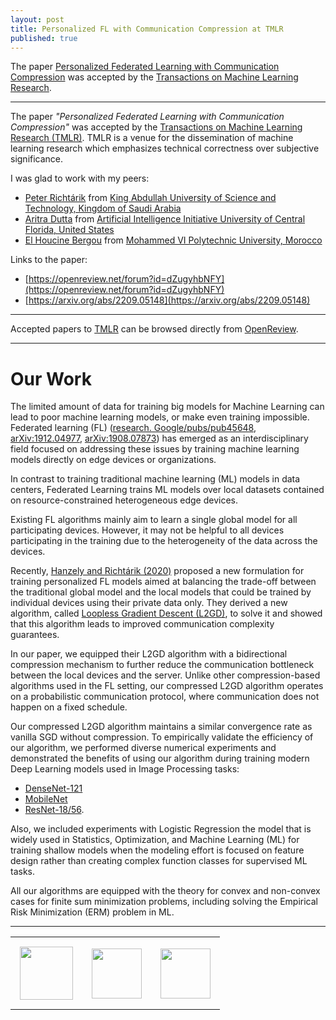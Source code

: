 ```yaml
---
layout: post
title: Personalized FL with Communication Compression at TMLR
published: true
---
```


The paper [Personalized Federated Learning with Communication Compression](https://arxiv.org/abs/2209.05148) was accepted by the [Transactions on Machine Learning Research](https://jmlr.csail.mit.edu/tmlr/index.html).

---


The paper *"Personalized Federated Learning with Communication Compression"* was accepted by the [Transactions on Machine Learning Research (TMLR)](https://jmlr.csail.mit.edu/tmlr/index.html). TMLR is a venue for the dissemination of machine learning research which emphasizes technical correctness over subjective significance.

I was glad to work with my peers:
* [Peter Richtárik](https://richtarik.org/) from [King Abdullah University of Science and Technology, Kingdom of Saudi Arabia](https://cemse.kaust.edu.sa/)
* [Aritra Dutta](http://www.aritradutta.com/) from [Artificial Intelligence Initiative University of Central Florida, United States](https://ai.ucf.edu/)
* [El Houcine Bergou](https://ehbergou.github.io) from [Mohammed VI Polytechnic University, Morocco](https://www.um6p.ma/index.php/en/vision)

Links to the paper:
* [https://openreview.net/forum?id=dZugyhbNFY](https://openreview.net/forum?id=dZugyhbNFY)
* [https://arxiv.org/abs/2209.05148](https://arxiv.org/abs/2209.05148)
---

Accepted papers to [TMLR](https://jmlr.org/tmlr/) can be browsed directly from [OpenReview](https://openreview.net/group?id=TMLR). 

---

# Our Work

The limited amount of data for training big models for Machine Learning can lead to poor machine learning models, or make even training impossible. Federated learning (FL) ([research. Google/pubs/pub45648](https://research.google/pubs/pub45648/), 
[arXiv:1912.04977](https://arxiv.org/abs/1912.04977), [arXiv:1908.07873](https://arxiv.org/abs/1908.07873)) has emerged as an interdisciplinary field focused on addressing these issues by training machine learning models directly on edge devices or organizations. 

In contrast to training traditional machine learning (ML) models in data centers, Federated Learning trains ML models over local datasets contained on resource-constrained heterogeneous edge devices.

Existing FL algorithms mainly aim to learn a single global model for all participating devices. However, it may not be helpful to all devices participating in the training due to the heterogeneity of the data across the devices.

Recently, [Hanzely and Richtárik (2020)](https://arxiv.org/abs/2002.05516) proposed a new formulation for training personalized FL models aimed at 
balancing the trade-off between the traditional global model and the local models that could be trained by individual devices using their private data only. 
They derived a new algorithm, called [Loopless Gradient Descent (L2GD)](https://arxiv.org/abs/2002.05516), to solve it and showed that this algorithm leads to improved communication complexity guarantees.

In our paper, we equipped their L2GD algorithm with a bidirectional compression mechanism to further reduce the communication bottleneck between the local devices and the server.
Unlike other compression-based algorithms used in the FL setting, our compressed L2GD algorithm operates on a probabilistic communication protocol, where communication does not happen on a fixed schedule. 

Our compressed L2GD algorithm maintains a similar convergence rate as vanilla SGD without compression.
To empirically validate the efficiency of our algorithm, we performed diverse numerical experiments and demonstrated the benefits of using our 
algorithm during training modern Deep Learning models used in Image Processing tasks: 
* [DenseNet-121](https://arxiv.org/abs/1608.06993)
* [MobileNet](https://arxiv.org/abs/1704.04861)
* [ResNet-18/56](https://arxiv.org/abs/1512.03385). 

Also, we included experiments with Logistic Regression the model that is widely used in Statistics, Optimization, and Machine Learning (ML) for training shallow models when the modeling effort is focused on feature design rather than creating complex function classes for supervised ML tasks.

All our algorithms are equipped with the theory for convex and non-convex cases for finite sum minimization problems, including solving the Empirical Risk Minimization (ERM) problem in ML.

---


<table style="text-align:center;">
<tr>
<td style="padding:15px;text-align:center;vertical-align:middle;"> <img height="85px" src="https://burlachenkok.github.io/materials/KAUST-logo.svg"/> </td> 
<td style="padding:15px;text-align:center;vertical-align:middle;"> <img height="80px" src="https://burlachenkok.github.io/materials/ucf-logo-2022.svg"/> </td>
<td style="padding:15px;text-align:center;vertical-align:middle;"> <img height="80px" src="https://burlachenkok.github.io/materials/UM6P-logo.png"/> </td>
</tr>
</table>
